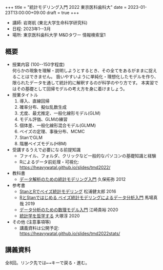 +++
title = "統計モデリング入門 2022 東京医科歯科大"
date = 2023-01-23T13:00:00+09:00
draft = true
+++

- 講師: 岩嵜航 (東北大学生命科学研究科)
- 日程: 2023年1--3月
- 場所: 東京医科歯科大学 M&Dタワー 情報検索室1


## 概要

-   授業内容 (100--150字程度)<br>
    何らかの現象を理解・説明しようとするとき、その全てをあるがままに捉えることはできません。
    扱いやすいように単純化・理想化したモデルを作り、限られたデータを通して統計的に解釈するのが科学のやり方です。
    本実習ではその基礎として回帰モデルの考え方を身に着けましょう。
-   授業タイトル
    1. 導入、直線回帰
    2. 確率分布、擬似乱数生成
    3. 尤度、最尤推定、一般化線形モデル(GLM)
    4. モデル評価、GLMの練習
    5. 個体差、一般化線形混合モデル(GLMM)
    6. ベイズの定理、事後分布、MCMC
    7. StanでGLM
    8. 階層ベイズモデル(HBM)
-   受講するうえで必要になる前提知識
    - ファイル、フォルダ、クリックなど一般的なパソコンの基礎知識と経験
    - Rによるデータ前処理・可視化: <https://heavywatal.github.io/slides/tmd2022/>
-   教科書
    - [データ解析のための統計モデリング入門](https://amzn.to/33suMIZ) 久保拓弥 2012
-   参考書
    - [StanとRでベイズ統計モデリング](https://amzn.to/3uwx7Pb) 松浦健太郎 2016
    - [RとStanではじめる ベイズ統計モデリングによるデータ分析入門](https://amzn.to/3o1eCzP) 馬場真哉 2019
    - [データ分析のための数理モデル入門](https://amzn.to/3uCxTKo) 江崎貴裕 2020
    - [統計学を哲学する](https://amzn.to/3ty80Kv) 大塚淳 2020
-   その他 (注意事項等)
    - 講義資料は公開予定: <https://heavywatal.github.io/slides/tmd2022stats/>


## 講義資料

全8回。リンク先では<kbd>←</kbd><kbd>→</kbd>キーで戻る・進む。
